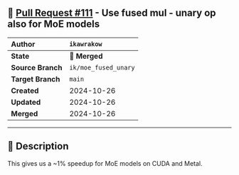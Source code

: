 ## 🔀 [Pull Request #111](https://github.com/ikawrakow/ik_llama.cpp/pull/111) - Use fused mul - unary op also for MoE models

| **Author** | `ikawrakow` |
| :--- | :--- |
| **State** | 🔀 **Merged** |
| **Source Branch** | `ik/moe_fused_unary` |
| **Target Branch** | `main` |
| **Created** | 2024-10-26 |
| **Updated** | 2024-10-26 |
| **Merged** | 2024-10-26 |

---

## 📄 Description

This gives us a ~1% speedup for MoE models on CUDA and Metal.